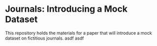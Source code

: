 # Journals: Introducing a Mock Dataset

This repository holds the materials for a paper that will introduce a mock dataset on fictitious journals.
asdf
asdf
